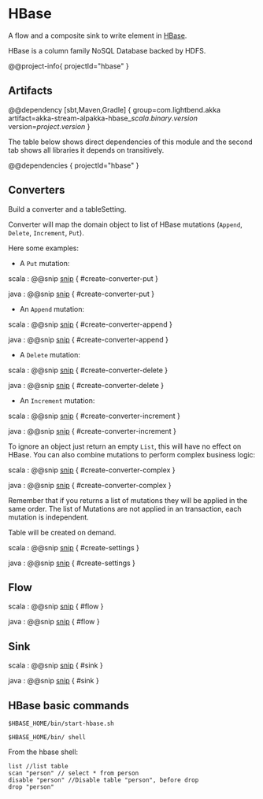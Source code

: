 # HBase

A flow and a composite sink to write element in [HBase](http://hbase.apache.org).

HBase is a column family NoSQL Database backed by HDFS.

@@project-info{ projectId="hbase" }

## Artifacts

@@dependency [sbt,Maven,Gradle] {
  group=com.lightbend.akka
  artifact=akka-stream-alpakka-hbase_$scala.binary.version$
  version=$project.version$
}

The table below shows direct dependencies of this module and the second tab shows all libraries it depends on transitively.

@@dependencies { projectId="hbase" }


## Converters

Build a converter and a tableSetting.

Converter will map the domain object to list of HBase mutations (`Append`, `Delete`, `Increment`, `Put`).

Here some examples:

- A `Put` mutation:

scala
:   @@snip [snip](/hbase/src/test/scala/akka/stream/alpakka/hbase/scaladsl/HBaseStageSpec.scala) { #create-converter-put }

java
:   @@snip [snip](/hbase/src/test/java/akka/stream/alpakka/hbase/javadsl/HBaseStageTest.java) { #create-converter-put }

- An `Append` mutation:

scala
:   @@snip [snip](/hbase/src/test/scala/akka/stream/alpakka/hbase/scaladsl/HBaseStageSpec.scala) { #create-converter-append }

java
:   @@snip [snip](/hbase/src/test/java/akka/stream/alpakka/hbase/javadsl/HBaseStageTest.java) { #create-converter-append }

- A `Delete` mutation:

scala
:   @@snip [snip](/hbase/src/test/scala/akka/stream/alpakka/hbase/scaladsl/HBaseStageSpec.scala) { #create-converter-delete }

java
:   @@snip [snip](/hbase/src/test/java/akka/stream/alpakka/hbase/javadsl/HBaseStageTest.java) { #create-converter-delete }

- An `Increment` mutation:

scala
:   @@snip [snip](/hbase/src/test/scala/akka/stream/alpakka/hbase/scaladsl/HBaseStageSpec.scala) { #create-converter-increment }

java
:   @@snip [snip](/hbase/src/test/java/akka/stream/alpakka/hbase/javadsl/HBaseStageTest.java) { #create-converter-increment }


To ignore an object just return an empty `List`, this will have no effect on HBase.
You can also combine mutations to perform complex business logic:

scala
:   @@snip [snip](/hbase/src/test/scala/akka/stream/alpakka/hbase/scaladsl/HBaseStageSpec.scala) { #create-converter-complex }

java
:   @@snip [snip](/hbase/src/test/java/akka/stream/alpakka/hbase/javadsl/HBaseStageTest.java) { #create-converter-complex }

Remember that if you returns a list of mutations they will be applied in the same order.
The list of Mutations are not applied in an transaction, each mutation is independent.

Table will be created on demand.

scala
:   @@snip [snip](/hbase/src/test/scala/akka/stream/alpakka/hbase/scaladsl/HBaseStageSpec.scala) { #create-settings }

java
:   @@snip [snip](/hbase/src/test/java/akka/stream/alpakka/hbase/javadsl/HBaseStageTest.java) { #create-settings }

## Flow

scala
: @@snip [snip](/hbase/src/test/scala/akka/stream/alpakka/hbase/scaladsl/HBaseStageSpec.scala) { #flow }

java
: @@snip [snip](/hbase/src/test/java/akka/stream/alpakka/hbase/javadsl/HBaseStageTest.java) { #flow }


## Sink

scala
: @@snip [snip](/hbase/src/test/scala/akka/stream/alpakka/hbase/scaladsl/HBaseStageSpec.scala) { #sink }

java
: @@snip [snip](/hbase/src/test/java/akka/stream/alpakka/hbase/javadsl/HBaseStageTest.java) { #sink }

## HBase basic commands

```
$HBASE_HOME/bin/start-hbase.sh

$HBASE_HOME/bin/ shell

```

From the hbase shell:

```
list //list table
scan "person" // select * from person
disable "person" //Disable table "person", before drop
drop "person" 
```
